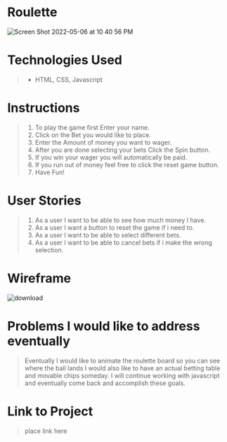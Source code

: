 
# Roulette

![Screen Shot 2022-05-06 at 10 40 56 PM](https://user-images.githubusercontent.com/101614021/167236755-cf3f2068-e6cb-4c3a-bb85-667642b6dd57.png)


# Technologies Used

> - HTML, CSS, Javascript

# Instructions

>  1. To play the game first Enter your name.
>  2. Click on the Bet you would like to place.
>  3. Enter the Amount of money you want to wager.
>  4. After you are done selecting your bets Click the Spin button.
>  5. If you win your wager you will automatically be paid. 
>  6. If you run out of money feel free to click the reset game button.
>  7. Have Fun!

# User Stories

>  1. As a user I want to be able to see how much money I have.
>  2. As a user I want a button to reset the game if i need to.
>  3. As a user I want to be able to select different bets.
>  4. As a user I want to be able to cancel bets if i make the wrong selection.

# Wireframe

![download](https://user-images.githubusercontent.com/101614021/167236571-635a2810-7eb2-45d6-b321-c3d3eff6e1d0.png)

# Problems I would like to address eventually

>  Eventually I would like to animate the roulette board so you can see where the ball lands
>  I would also like to have an actual betting table and movable chips someday.
>  I will continue working with javascript and eventually come back and accomplish these goals.

# Link to Project

>  place link here
